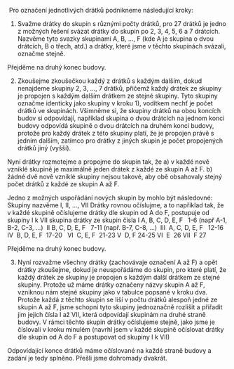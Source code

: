 ​
Pro označení jednotlivých drátků podnikneme následující kroky:

1) Svažme drátky do skupin s různými počty drátků, pro 27 drátků je jedno z možných řešení svázat drátky do skupin po 2, 3, 4, 5, 6 a 7 drátcích.
Nazvěme tyto svazky skupinami A, B, ..., F (kde A je skupina o dvou drátcích, B o třech, atd.) a drátky, které jsme v těchto skupinách svázali, označme stejně.

Přejděme na druhý konec budovy.

2) Zkoušejme zkoušečkou každý z drátků s každým dalším, dokud nenajdeme skupiny 2, 3, ..., 7 drátků, přičemž každý drátek ze skupiny je propojen s každým dalším drátkem ze stejné skupiny. Tyto skupiny označme identicky jako skupiny v kroku 1), vodítkem nechť je počet drátků ve skupinách.
Všimněme si, že skupiny drátků na obou koncích budov si odpovídají, například skupina o dvou drátcích na jednom konci budovy odpovídá skupině o dvou drátcích na druhém konci budovy,
protože pro každý drátek z této skupiny platí, že je propojen právě s jedním dalším, zatímco pro drátky z jiných skupin je počet propojených drátků jiný (vyšší).

Nyní drátky rozmotejme a propojme do skupin tak, že
 a) v každé nově vzniklé skupině je maximálně jeden drátek z každé ze skupin A až F.
 b) žádné dvě nově vzniklé skupiny nejsou takové, aby obě obsahovaly stejný počet drátků z každé ze skupin A až F.

Jedno z možných uspořádání nových skupin by mohlo být následovné:
Skupiny nazvěme I, II, ..., VII
Drátky rovnou očíslujme, a to napřiklad tak, že v každé skupině očíslujeme drátky dle skupin od A do F, postupuje od skupiny I k VII
​skupina	​drátky ze skupin	​čísla
 ​I​	 A, B, C, D, E, F   ​	 ​ 1-6 (např A-1, B-2, C-3, ...) ​
 ​II​	     B, C, D, E, F  ​	 ​ 7-11 (např. B-7, C-8, ...) ​
 ​III​	 ​ A,    C, D, E, F   ​	 ​ 12-16 ​
 ​IV​	 ​    B,     D, E, F 	 ​ 17-20 ​ ​
 ​VI​	 ​        ​​ C,    E, F  ​	 ​21-23​
 ​V​	 ​             D,    F	 ​24-25​
 ​VI​	 ​                 E ​	​26​
 ​VII​	 ​                     F​	 27​


Přejděme na druhý konec budovy.

3) Nyní rozvažme všechny drátky (zachovávaje označení A až F) a opět drátky zkoušejme, dokud je neuspořádáme do skupin, pro které platí, že každý drátek ze skupiny je propojen s každým další drátkem ze stejné skupiny.
Protože už máme drátky označeny názvy skupin A až F, vzniknou nám stejné skupiny jako v tabulce popsané v kroku dva.
Protože každá z těchto skupin se liší v počtu drátků alespoň jedné ze skupin A až F, jsme schopni tyto skupiny jednoznačně rozlišit a přiřadit jim jejich čísla I až VII,
která odpovídají skupinám na druhé straně budovy.
V rámci těchto skupin drátky očíslujeme stejně, jako jsme je číslovali v kroku minulém (navrhl jsem v každé skupině očíslovat drátky dle skupin od A do F a postupovat od skupiny I k VII)

Odpovídající konce drátků máme očíslované na každé straně budovy a zadání je tedy splněno. Přešli jsme dohromady dvakrát.
​
